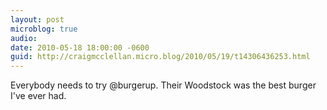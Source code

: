 ```yaml
---
layout: post
microblog: true
audio: 
date: 2010-05-18 18:00:00 -0600
guid: http://craigmcclellan.micro.blog/2010/05/19/t14306436253.html
---
```

Everybody needs to try @burgerup. Their Woodstock was the best burger I've ever had.
